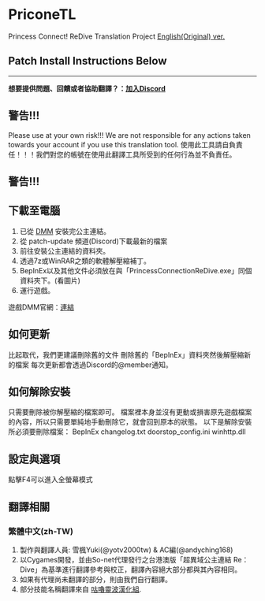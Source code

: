 # PriconeTL
 Princess Connect! ReDive Translation Project
 [English(Original) ver.](/README.md)
## Patch Install Instructions Below  

---
<b>想要提供問題、回饋或者協助翻譯？：[加入Discord](https://discord.gg/vZjAy67KpB)</b>

## 警告!!!
Please use at your own risk!!!  We are not responsible for any actions taken towards your account if you use this translation tool.
使用此工具請自負責任！！！我們對您的帳號在使用此翻譯工具所受到的任何行為並不負責任。
## 警告!!!

## 下載至電腦
1. 已從 [DMM](http://www.dmm.com/netgame/top/guide/playerguide_html/=/ch_navi=/) 安裝完公主連結。
2. 從 patch-update 頻道(Discord)下載最新的檔案
3. 前往安裝公主連結的資料夾。
4. 透過7z或WinRAR之類的軟體解壓縮補丁。
5. BepInEx以及其他文件必須放在與「PrincessConnectionReDive.exe」同個資料夾下。(看圖片)
6. 運行遊戲。

遊戲DMM官網：[連結](https://dmg.priconne-redive.jp/)

## 如何更新
比起取代，我們更建議刪除舊的文件
刪除舊的「BepInEx」資料夾然後解壓縮新的檔案
每次更新都會透過Discord的@member通知。

## 如何解除安裝
只需要刪除被你解壓縮的檔案即可。
檔案裡本身並沒有更動或損害原先遊戲檔案的內容，所以只需要單純地手動刪除它，就會回到原本的狀態。
以下是解除安裝所必須要刪除檔案：
	BepInEx
	changelog.txt
	doorstop_config.ini
	winhttp.dll

## 設定與選項
點擊F4可以進入全螢幕模式


## 翻譯相關

### 繁體中文(zh-TW)
 1. 製作與翻譯人員: 雪楓Yuki(@yotv2000tw) & AC編(@andyching168)
 2. 以Cygames開發，並由So-net代理發行之台港澳版「超異域公主連結 Re：Dive」為基準進行翻譯參考與校正，翻譯內容絕大部分都與其內容相同。
 3. 如果有代理尚未翻譯的部分，則由我們自行翻譯。
 4. 部分技能名稱翻譯來自 [咕嚕靈波漢化組](https://www.facebook.com/%E5%92%95%E5%9A%95%E9%9D%88%E6%B3%A2-%E6%BC%A2%E5%8C%96%E7%B5%84-404878053623294).